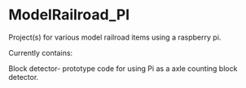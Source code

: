 # ModelRailroad_PI
Project(s) for various model railroad items using a raspberry pi.

Currently contains:

Block detector- prototype code for using Pi as a axle counting block detector.
